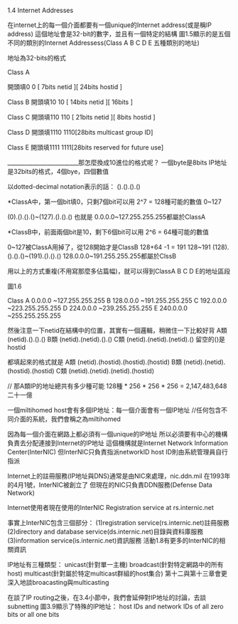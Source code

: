 
1.4 Internet Addresses

在internet上的每一個介面都要有一個unique的Internet address(或是稱IP address)
這個地址會是32-bit的數字，並且有一個特定的結構
圖1.5顯示的是五個不同的類別的Internet Addressess(Class A B C D E 五種類別的地址)

地址為32-bits的格式

Class A

開頭填0
0 [ 7bits netid ][ 24bits hostid ]


Class B
開頭填10
10 [ 14bits netid ][ 16bits ]

Class C
開頭填110
110 [ 21bits netid ][ 8bits hostid ]

Class D
開頭填1110
1110[28bits multicast group ID]

Class E
開頭填1111
1111[28bits reserved for future use]

_________________________那怎麼換成10進位的格式呢？
一個byte是8bits
IP地址是32bits的格式，4個bye，四個數值

以dotted-decimal notation表示的話：
().().().()

*ClassA中，第一個bit填0，只剩7個bit可以用
2^7 = 128種可能的數值
0~127

(0).().().()~(127).().().()
也就是
0.0.0.0~127.255.255.255都屬於ClassA

*ClassB中，前面兩個bit是10，剩下6個bit可以用
2^6 = 64種可能的數值

0~127被ClassA用掉了，從128開始才是ClassB
128+64 -1 = 191
128~191
(128).().().()~(191).().().()
128.0.0.0~191.255.255.255都屬於ClssB

用以上的方式重複(不用寫那麼多佔篇幅)，就可以得到ClassA B C D E的地址區段

圖1.6

Class
A 0.0.0.0     ~127.255.255.255
B 128.0.0.0   ~191.255.255.255
C 192.0.0.0   ~223.255.255.255
D 224.0.0.0   ~239.255.255.255
E 240.0.0.0   ~255.255.255.255

然後注意一下netid在結構中的位置，其實有一個邏輯，稍微住一下比較好背
A類 (netid).().().()
B類 (netid).(netid).().()
C類 (netid).(netid).(netid).()
留空的()是hostid

都填起來的格式就是
A類 (netid).(hostid).(hostid).(hostid)
B類 (netid).(netid).(hostid).(hostid)
C類 (netid).(netid).(netid).(hostid)


// 那A類IP的地址總共有多少種可能
128種 * 256 * 256 * 256 = 2,147,483,648
二十一億



一個miltihomed host會有多個IP地址：每一個介面會有一個IP地址
//任何包含不同介面的系統，我們會稱之為miltihomed

因為每一個介面在網路上都必須有一個unique的IP地址
所以必須要有中心的機構負責去分配連接到Internet的IP地址
這個機構就是Internet Network Information Center(InterNIC)
但InterNIC只負責指派networkID
host ID則由系統管理員自行指派

Internet上的註冊服務(IP地址與DNS)通常是由NIC來處理，nic.ddn.mil
在1993年的4月1號，InterNIC被創立了
但現在的NIC只負責DDN服務(Defense Data Network)

Internet使用者現在使用的InterNIC Registration service at rs.internic.net

事實上InterNIC包含三個部分：
(1)registration service(rs.internic.net)註冊服務
(2)directory and database service(ds.internic.net)目錄與資料庫服務
(3)information service(is.internic.net)資訊服務
活動1.8有更多的InterNIC的相關資訊

IP地址有三種類型：
unicast(針對單一主機)
broadcast(針對特定網路中的所有host)
multicast(針對屬於特定multicast群組的host集合)
第十二與第十三章會更深入地談broacasting與multicasting


在談了IP routing之後，在3.4小節中，我們會延伸對IP地址的討論，去談subnetting
圖3.9顯示了特殊的IP地址： host IDs and network IDs of all zero bits or all one bits
